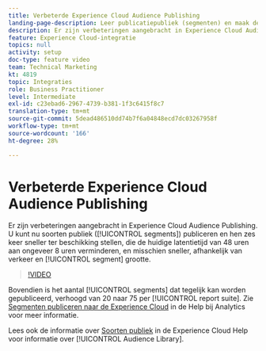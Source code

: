```yaml
---
title: Verbeterde Experience Cloud Audience Publishing
landing-page-description: Leer publicatiepubliek (segmenten) en maak deze sneller dan ooit beschikbaar.
description: Er zijn verbeteringen aangebracht in Experience Cloud Audience Publishing. U kunt nu soorten publiek (segmenten) publiceren en deze zes keer sneller beschikbaar maken, waardoor de huidige latentietijd van 48 uur tot ongeveer 8 uur wordt verkort, en mogelijk sneller, afhankelijk van het verkeer en de segmentgrootte.
feature: Experience Cloud-integratie
topics: null
activity: setup
doc-type: feature video
team: Technical Marketing
kt: 4819
topic: Integraties
role: Business Practitioner
level: Intermediate
exl-id: c23ebad6-2967-4739-b381-1f3c6415f8c7
translation-type: tm+mt
source-git-commit: 5dead486510dd74b7f6a04848ecd7dc03267958f
workflow-type: tm+mt
source-wordcount: '166'
ht-degree: 28%

---
```


# Verbeterde Experience Cloud Audience Publishing

Er zijn verbeteringen aangebracht in Experience Cloud Audience Publishing. U kunt nu soorten publiek ([!UICONTROL segments]) publiceren en hen zes keer sneller ter beschikking stellen, die de huidige latentietijd van 48 uren aan ongeveer 8 uren verminderen, en misschien sneller, afhankelijk van verkeer en [!UICONTROL segment] grootte.

>[!VIDEO](https://video.tv.adobe.com/v/32842/?quality=12)

Bovendien is het aantal [!UICONTROL segments] dat tegelijk kan worden gepubliceerd, verhoogd van 20 naar 75 per [!UICONTROL report suite].
Zie [Segmenten publiceren naar de Experience Cloud](https://docs.adobe.com/content/help/en/analytics/components/segmentation/segmentation-workflow/seg-publish.html) in de Help bij Analytics voor meer informatie.

Lees ook de informatie over [Soorten publiek](https://docs.adobe.com/content/help/nl-NL/core-services/interface/audiences/audience-library.html) in de Experience Cloud Help voor informatie over [!UICONTROL Audience Library].

